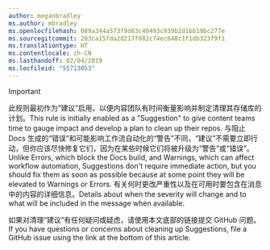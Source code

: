 ```yaml
---
author: meganbradley
ms.author: mbradley
ms.openlocfilehash: 089a344a573f9d63c40493c939b2d1bb19bc277e
ms.sourcegitcommit: 203ca15fda2d217f082c74ec648c1f1db323f9f1
ms.translationtype: HT
ms.contentlocale: zh-CN
ms.lasthandoff: 02/04/2019
ms.locfileid: "55713053"
---
```

> [!IMPORTANT]
> <span data-ttu-id="b5223-101">此规则最初作为“建议”启用，以便内容团队有时间衡量影响并制定清理其存储库的计划。</span><span class="sxs-lookup"><span data-stu-id="b5223-101">This rule is initially enabled as a "Suggestion" to give content teams time to gauge impact and develop a plan to clean up their repos.</span></span> <span data-ttu-id="b5223-102">与阻止 Docs 生成的“错误”和可能影响工作流自动化的“警告”不同，“建议”不需要立即行动，但你应该尽快修复它们，因为在某些时候它们将被升级为“警告”或“错误”。</span><span class="sxs-lookup"><span data-stu-id="b5223-102">Unlike Errors, which block the Docs build, and Warnings, which can affect workflow automation, Suggestions don't require immediate action, but you should fix them as soon as possible because at some point they will be elevated to Warnings or Errors.</span></span> <span data-ttu-id="b5223-103">有关何时更改严重性以及在可用时要包含在消息中的内容的详细信息。</span><span class="sxs-lookup"><span data-stu-id="b5223-103">Details about when the severity will change and to what will be included in the message when available.</span></span>
>
> <span data-ttu-id="b5223-104">如果对清理“建议”有任何疑问或疑虑，请使用本文底部的链接提交 GitHub 问题。</span><span class="sxs-lookup"><span data-stu-id="b5223-104">If you have questions or concerns about cleaning up Suggestions, file a GitHub issue using the link at the bottom of this article.</span></span>